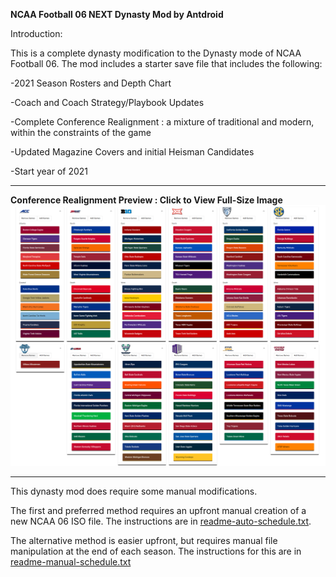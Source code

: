 <B>NCAA Football 06 NEXT Dynasty Mod by Antdroid</B>

Introduction:

This is a complete dynasty modification to the Dynasty mode of NCAA Football 06. The mod includes a starter save file that includes the following:

-2021 Season Rosters and Depth Chart

-Coach and Coach Strategy/Playbook Updates

-Complete Conference Realignment : a mixture of traditional and modern, within the constraints of the game

-Updated Magazine Covers and initial Heisman Candidates

-Start year of 2021


<hr>
<B>Conference Realignment Preview : Click to View Full-Size Image</B>
<img src="NCAA-NEXT-Realignment.png">

<hr>


This dynasty mod does require some manual modifications. 

The first and preferred method requires an upfront manual creation of a new NCAA 06 ISO file. The instructions are in <a href="readme-auto-schedule.txt">readme-auto-schedule.txt</a>. 

The alternative method is easier upfront, but requires manual file manipulation at the end of each season. The instructions for this are in <a href="readme-manual-schedule.txt">readme-manual-schedule.txt</a>



